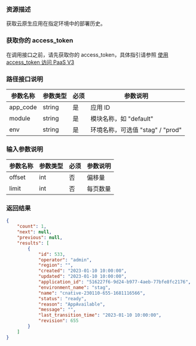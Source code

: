 ### 资源描述

获取云原生应用在指定环境中的部署历史。

### 获取你的 access_token

在调用接口之前，请先获取你的 access_token，具体指引请参照 [使用 access_token 访问 PaaS V3](https://bk.tencent.com/docs/markdown/PaaS3.0/topics/paas/access_token)

### 路径接口说明

| 参数名称     | 参数类型     | 必须  | 参数说明                      |
|----------|----------|-----|---------------------------|
| app_code | string   | 是   | 应用 ID                     |
| module   | string   | 是   | 模块名称，如 "default"          |
| env      | string   | 是   | 环境名称，可选值 "stag" / "prod"  |

### 输入参数说明

| 参数名称   | 参数类型   | 必须  | 参数说明 |
|--------|--------|-----|------|
| offset | int    | 否   | 偏移量  |
| limit  | int    | 否   | 每页数量 |


### 返回结果
```json
{
    "count": 1,
    "next": null,
    "previous": null,
    "results": [
        {
            "id": 533,
            "operator": "admin",
            "region": "",
            "created": "2023-01-10 10:00:00",
            "updated": "2023-01-10 10:00:00",
            "application_id": "516227f6-9d24-b977-4aeb-77bfe8fc2176",
            "environment_name": "stag",
            "name": "cnative-230110-655-1681116566",
            "status": "ready",
            "reason": "AppAvailable",
            "message": "",
            "last_transition_time": "2023-01-10 10:00:00",
            "revision": 655
        }
    ]
}
```
